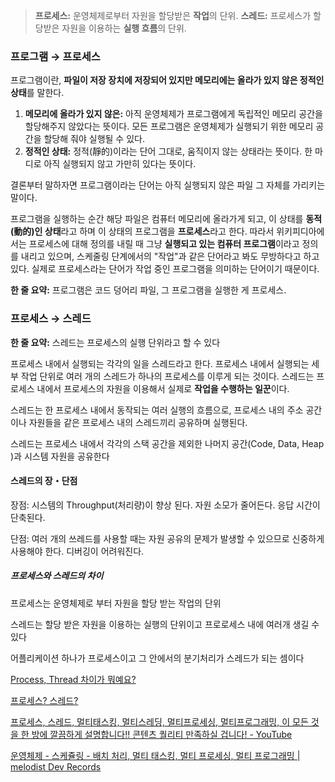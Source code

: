 > **프로세스:** 운영체제로부터 자원을 할당받은 **작업**의 단위.
> **스레드:** 프로세스가 할당받은 자원을 이용하는 **실행 흐름**의 단위.

### **프로그램 → 프로세스**

프로그램이란, **파일이 저장 장치에 저장되어 있지만 메모리에는 올라가 있지 않은 정적인 상태**를 말한다.

1. **메모리에 올라가 있지 않은:** 아직 운영체제가 프로그램에게 독립적인 메모리 공간을 할당해주지 않았다는 뜻이다. 모든 프로그램은 운영체제가 실행되기 위한 메모리 공간을 할당해 줘야 실행될 수 있다.
2. **정적인 상태:** 정적(靜的)이라는 단어 그대로, 움직이지 않는 상태라는 뜻이다. 한 마디로 아직 실행되지 않고 가만히 있다는 뜻이다.

결론부터 말하자면 프로그램이라는 단어는 아직 실행되지 않은 파일 그 자체를 가리키는 말이다.

프로그램을 실행하는 순간 해당 파일은 컴퓨터 메모리에 올라가게 되고, 이 상태를 **동적(動的)인 상태**라고 하며 이 상태의 프로그램을 **프로세스**라고 한다. 따라서 위키피디아에서는 프로세스에 대해 정의를 내릴 때 그냥 **실행되고 있는 컴퓨터 프로그램**이라고 정의를 내리고 있으며, 스케줄링 단계에서의 "작업"과 같은 단어라고 봐도 무방하다고 하고 있다. 실제로 프로세스라는 단어가 작업 중인 프로그램을 의미하는 단어이기 때문이다.

**한 줄 요약:** 프로그램은 코드 덩어리 파일, 그 프로그램을 실행한 게 프로세스.

### **프로세스 → 스레드**

**한 줄 요약:** 스레드는 프로세스의 실행 단위라고 할 수 있다

프로세스 내에서 실행되는 각각의 일을 스레드라고 한다. 프로세스 내에서 실행되는 세부 작업 단위로 여러 개의 스레드가 하나의 프로세스를 이루게 되는 것이다. 스레드는 프로세스 내에서 프로세스의 자원을 이용해서 실제로 **작업을 수행하는 일꾼**이다.

스레드는 한 프로세스 내에서 동작되는 여러 실행의 흐름으로, 프로세스 내의 주소 공간이나 자원들을 같은 프로세스 내의 스레드끼리 공유하며 실행된다.

스레드는 프로세스 내에서 각각의 스택 공간을 제외한 나머지 공간(Code, Data, Heap )과 시스템 자원을 공유한다

#### 스레드의 장・단점

장점: 시스템의 Throughput(처리량)이 향상 된다. 자원 소모가 줄어든다. 응답 시간이 단축된다.

단점: 여러 개의 쓰레드를 사용할 때는 자원 공유의 문제가 발생할 수 있으므로 신중하게 사용해야 한다.  디버깅이 어려워진다.

##### 프로세스와 스레드의 차이

프로세스는 운영체제로 부터 자원을 할당 받는 작업의 단위

스레드는 할당 받은 자원을 이용하는 실행의 단위이고 프로로세스 내에 여러개 생길 수 있다

어플리케이션 하나가 프로세스이고 그 안에서의 분기처리가 스레드가 되는 셈이다









[Process, Thread 차이가 뭐예요?](https://brunch.co.kr/@babosamo/100)

[프로세스? 스레드?](https://lotuus.tistory.com/92)

[프로세스, 스레드, 멀티태스킹, 멀티스레딩, 멀티프로세싱, 멀티프로그래밍, 이 모든 것을 한 방에 깔끔하게 설명합니다!! 콘텐츠 퀄리티 만족하실 겁니다! - YouTube](https://youtu.be/QmtYKZC0lMU)

[운영체제 - 스케쥴링 - 배치 처리, 멀티 태스킹, 멀티 프로세싱, 멀티 프로그래밍 | melodist Dev Records</title><meta name="generator" content="Jekyll v3.9.2" /><meta property="og:title" content="운영체제 - 스케쥴링 - 배치 처리, 멀티 태스킹, 멀티 프로세싱, 멀티 프로그래밍" /><meta property="og:locale" content="en_US" /><meta name="description" content="스케쥴링 - 배치 처리, 멀티 태스킹, 멀티 프로세싱, 멀티 프로그래밍" /><meta property="og:description" content="스케쥴링 - 배치 처리, 멀티 태스킹, 멀티 프로세싱, 멀티 프로그래밍" /><link rel="canonical" href="https://melodist.github.io/docs/OS/Scheduling1" /><meta property="og:url" content="https://melodist.github.io/docs/OS/Scheduling1" /><meta property="og:site_name" content="melodist Dev Records" /><meta property="og:type" content="article" /><meta property="article:published_time" content="2021-03-02T19:00:00+09:00" /><meta name="twitter:card" content="summary" /><meta property="twitter:title" content="운영체제 - 스케쥴링 - 배치 처리, 멀티 태스킹, 멀티 프로세싱, 멀티 프로그래밍" /> <script type="application/ld+json"> {"@context":"https://schema.org","@type":"BlogPosting","dateModified":"2021-03-02T19:00:00+09:00","datePublished":"2021-03-02T19:00:00+09:00","description":"스케쥴링 - 배치 처리, 멀티 태스킹, 멀티 프로세싱, 멀티 프로그래밍","headline":"운영체제 - 스케쥴링 - 배치 처리, 멀티 태스킹, 멀티 프로세싱, 멀티 프로그래밍","mainEntityOfPage":{"@type":"WebPage","@id":"https://melodist.github.io/docs/OS/Scheduling1"},"url":"https://melodist.github.io/docs/OS/Scheduling1"}</script><body> <svg xmlns="http://www.w3.org/2000/svg" style="display: none;"> <symbol id="svg-link" viewBox="0 0 24 24"><title>Link</title><svg xmlns="http://www.w3.org/2000/svg" width="24" height="24" viewBox="0 0 24 24" fill="none" stroke="currentColor" stroke-width="2" stroke-linecap="round" stroke-linejoin="round" class="feather feather-link"><path d="M10 13a5 5 0 0 0 7.54.54l3-3a5 5 0 0 0-7.07-7.07l-1.72 1.71"></path><path d="M14 11a5 5 0 0 0-7.54-.54l-3 3a5 5 0 0 0 7.07 7.07l1.71-1.71"></path> </svg> </symbol> <symbol id="svg-search" viewBox="0 0 24 24"><title>Search</title><svg xmlns="http://www.w3.org/2000/svg" width="24" height="24" viewBox="0 0 24 24" fill="none" stroke="currentColor" stroke-width="2" stroke-linecap="round" stroke-linejoin="round" class="feather feather-search"> <circle cx="11" cy="11" r="8"></circle><line x1="21" y1="21" x2="16.65" y2="16.65"></line> </svg> </symbol> <symbol id="svg-menu" viewBox="0 0 24 24"><title>Menu</title><svg xmlns="http://www.w3.org/2000/svg" width="24" height="24" viewBox="0 0 24 24" fill="none" stroke="currentColor" stroke-width="2" stroke-linecap="round" stroke-linejoin="round" class="feather feather-menu"><line x1="3" y1="12" x2="21" y2="12"></line><line x1="3" y1="6" x2="21" y2="6"></line><line x1="3" y1="18" x2="21" y2="18"></line> </svg> </symbol> <symbol id="svg-arrow-right" viewBox="0 0 24 24"><title>Expand</title><svg xmlns="http://www.w3.org/2000/svg" width="24" height="24" viewBox="0 0 24 24" fill="none" stroke="currentColor" stroke-width="2" stroke-linecap="round" stroke-linejoin="round" class="feather feather-chevron-right"><polyline points="9 18 15 12 9 6"></polyline> </svg> </symbol> <symbol id="svg-doc" viewBox="0 0 24 24"><title>Document](https://melodist.github.io/docs/OS/Scheduling1)


